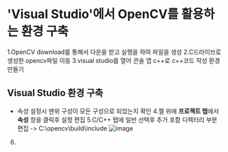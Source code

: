# 'Visual Studio'에서 OpenCV를 활용하는 환경 구축

1.OpenCV download를 통해서 다운을 받고 실행을 하여 파일을 생성
2.C드라이브로 생성한 opencv파일 이동
3.visual studio를 열어 콘솔 앱 c++로 c++코드 작성 환경 만들기

## Visual Studio 환경 구축
- 속성 설정시 맨위 구성이 모든 구성으로 되었는지 확인
4.젤 위에 <b>프로젝트 탭</b>에서 <b>속성</b> 창을 클릭후 설정 편집
5.C/C++ 탭에 일반 선택후 추가 포함 디렉터리 부분 편집
-> C:\opencv\build\include
![image](https://github.com/cheol333/use_openCV/assets/169374913/b38b62bc-ef51-419b-bfee-8493c32bbdd3)

6.
